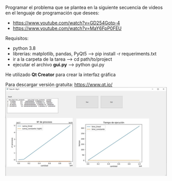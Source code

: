 Programar el problema que se plantea en la siguiente secuencia de videos en el
lenguaje de programación que desees:

* https://www.youtube.com/watch?v=GD254Gotp-4
* https://www.youtube.com/watch?v=MaY6FpP0FEU

Requisitos:
* python 3.8
* librerías: matplotlib, pandas, PyQt5 --> pip install -r requeriments.txt
* ir a la carpeta de la tarea --> cd path/to/project
* ejecutar el archivo **gui.py** --> python gui.py

He utilizado **Qt Creator** para crear la interfaz gráfica

Para descargar versión gratuita: https://www.qt.io/ 
![imagen_etl](tarea_44.jpg)
